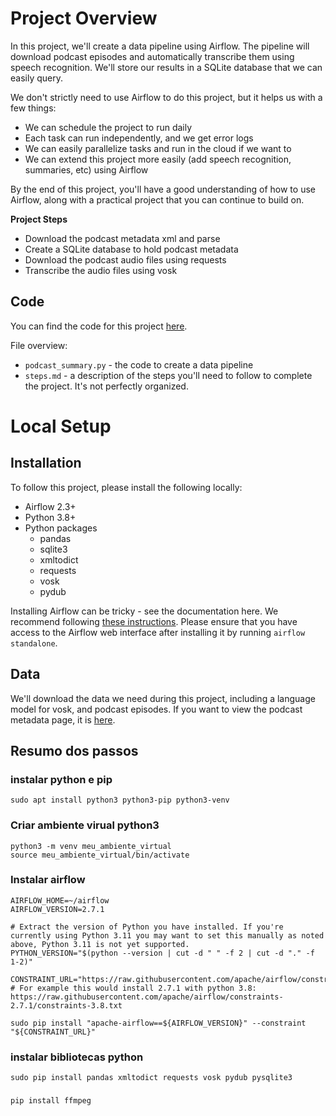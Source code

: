 # Project Overview

In this project, we'll create a data pipeline using Airflow.  The pipeline will download podcast episodes and automatically transcribe them using speech recognition.  We'll store our results in a SQLite database that we can easily query.

We don't strictly need to use Airflow to do this project, but it helps us with a few things:
* We can schedule the project to run daily
* Each task can run independently, and we get error logs
* We can easily parallelize tasks and run in the cloud if we want to
* We can extend this project more easily (add speech recognition, summaries, etc) using Airflow

By the end of this project, you'll have a good understanding of how to use Airflow, along with a practical project that you can continue to build on.

**Project Steps**

* Download the podcast metadata xml and parse
* Create a SQLite database to hold podcast metadata
* Download the podcast audio files using requests
* Transcribe the audio files using vosk

## Code

You can find the code for this project [here](https://github.com/dataquestio/project-walkthroughs/tree/master/podcast_summary).

File overview:

* `podcast_summary.py` - the code to create a data pipeline
* `steps.md` - a description of the steps you'll need to follow to complete the project.  It's not perfectly organized.

# Local Setup

## Installation

To follow this project, please install the following locally:

* Airflow 2.3+
* Python 3.8+
* Python packages
    * pandas
    * sqlite3
    * xmltodict
    * requests
    * vosk
    * pydub

Installing Airflow can be tricky - see the documentation here.  We recommend following [these instructions](https://airflow.apache.org/docs/apache-airflow/stable/start/local.html).  Please ensure that you have access to the Airflow web interface after installing it by running `airflow standalone`.

## Data

We'll download the data we need during this project, including a language model for vosk, and podcast episodes.  If you want to view the podcast metadata page, it is [here](https://www.marketplace.org/feed/podcast/marketplace/).

## Resumo dos passos

### instalar python e pip
```
sudo apt install python3 python3-pip python3-venv
```

### Criar ambiente virual python3
```
python3 -m venv meu_ambiente_virtual
source meu_ambiente_virtual/bin/activate
```

### Instalar airflow
```
AIRFLOW_HOME=~/airflow
AIRFLOW_VERSION=2.7.1

# Extract the version of Python you have installed. If you're currently using Python 3.11 you may want to set this manually as noted above, Python 3.11 is not yet supported.
PYTHON_VERSION="$(python --version | cut -d " " -f 2 | cut -d "." -f 1-2)"

CONSTRAINT_URL="https://raw.githubusercontent.com/apache/airflow/constraints-${AIRFLOW_VERSION}/constraints-${PYTHON_VERSION}.txt"
# For example this would install 2.7.1 with python 3.8: https://raw.githubusercontent.com/apache/airflow/constraints-2.7.1/constraints-3.8.txt

sudo pip install "apache-airflow==${AIRFLOW_VERSION}" --constraint "${CONSTRAINT_URL}"
```

### instalar bibliotecas python
```
sudo pip install pandas xmltodict requests vosk pydub pysqlite3
```

###
```
pip install ffmpeg
```